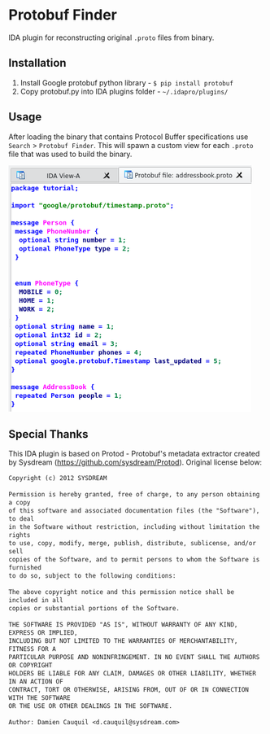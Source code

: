 # Protobuf Finder
IDA plugin for reconstructing original `.proto` files from binary.

## Installation

1. Install Google protobuf python library - `$ pip install protobuf`
2. Copy protobuf.py into IDA plugins folder - `~/.idapro/plugins/`

## Usage

After loading the binary that contains Protocol Buffer specifications use `Search` > `Protobuf Finder`. This will spawn a custom view for each `.proto` file that was used to build the binary.

![result view](./img/sample.png)

## Special Thanks
This IDA plugin is based on Protod - Protobuf's metadata extractor created by
Sysdream (<https://github.com/sysdream/Protod>). Original license below:

```
Copyright (c) 2012 SYSDREAM

Permission is hereby granted, free of charge, to any person obtaining a copy
of this software and associated documentation files (the "Software"), to deal
in the Software without restriction, including without limitation the rights
to use, copy, modify, merge, publish, distribute, sublicense, and/or sell
copies of the Software, and to permit persons to whom the Software is furnished
to do so, subject to the following conditions:

The above copyright notice and this permission notice shall be included in all
copies or substantial portions of the Software.

THE SOFTWARE IS PROVIDED "AS IS", WITHOUT WARRANTY OF ANY KIND, EXPRESS OR IMPLIED,
INCLUDING BUT NOT LIMITED TO THE WARRANTIES OF MERCHANTABILITY, FITNESS FOR A
PARTICULAR PURPOSE AND NONINFRINGEMENT. IN NO EVENT SHALL THE AUTHORS OR COPYRIGHT
HOLDERS BE LIABLE FOR ANY CLAIM, DAMAGES OR OTHER LIABILITY, WHETHER IN AN ACTION OF
CONTRACT, TORT OR OTHERWISE, ARISING FROM, OUT OF OR IN CONNECTION WITH THE SOFTWARE
OR THE USE OR OTHER DEALINGS IN THE SOFTWARE.

Author: Damien Cauquil <d.cauquil@sysdream.com>
```
